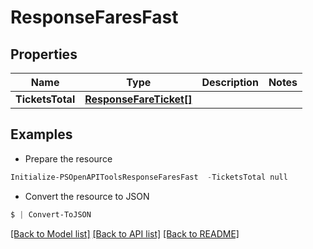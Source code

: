 # ResponseFaresFast
## Properties

Name | Type | Description | Notes
------------ | ------------- | ------------- | -------------
**TicketsTotal** | [**ResponseFareTicket[]**](ResponseFareTicket.md) |  | 

## Examples

- Prepare the resource
```powershell
Initialize-PSOpenAPIToolsResponseFaresFast  -TicketsTotal null
```

- Convert the resource to JSON
```powershell
$ | Convert-ToJSON
```

[[Back to Model list]](../README.md#documentation-for-models) [[Back to API list]](../README.md#documentation-for-api-endpoints) [[Back to README]](../README.md)

